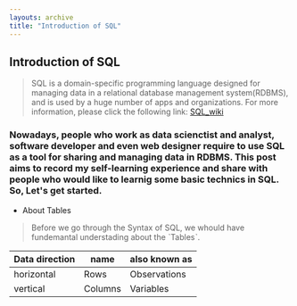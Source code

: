 ```yaml
---
layouts: archive
title: "Introduction of SQL"
---
```

## Introduction of SQL
> SQL is a  domain-specific programming language designed for managing data in a relational database management system(RDBMS), and is used by a huge number of apps and organizations. For more information, please click the following link: [SQL_wiki](https://en.wikipedia.org/wiki/SQL "Title")
### Nowadays, people who work as data scienctist and analyst, software developer and even web designer require to use SQL as a tool for sharing and managing data in RDBMS. This post aims to record my self-learning experience and share with people who would like to learnig some basic technics in SQL. So, Let's get started.

* About Tables

> Before we go through the Syntax of SQL, we whould have fundemantal understading about the ˋTablesˋ.

| Data direction | name | also known as |
| -------------- | ---- | ------------- |
| horizontal     | Rows | Observations  |
| vertical       | Columns | Variables  |
